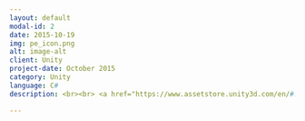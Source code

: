 ```yaml
---
layout: default
modal-id: 2
date: 2015-10-19
img: pe_icon.png
alt: image-alt
client: Unity
project-date: October 2015
category: Unity 
language: C# 
description: <br><br> <a href="https://www.assetstore.unity3d.com/en/#!/content/46497" download> Unity Store </a>

---
```

